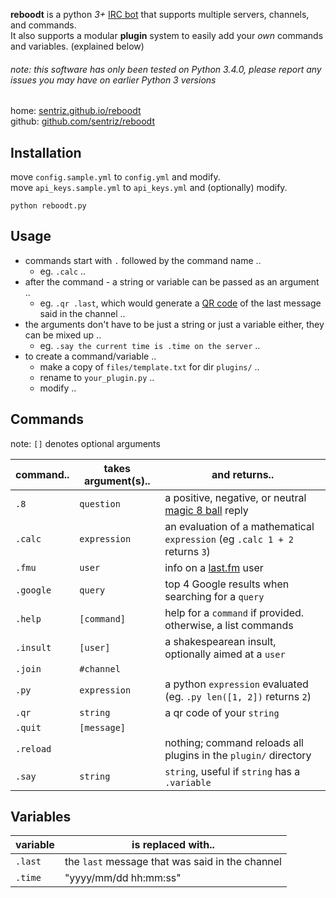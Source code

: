 **reboodt** is a python *3+* [IRC bot](http://en.wikipedia.org/wiki/IRC_bot) that supports multiple servers, channels, and commands.  
It also supports a modular **plugin** system to easily add your *own* commands and variables. (explained below)  
###### note: this software has only been tested on Python 3.4.0, please report any issues you may have on earlier Python 3 versions


home: [sentriz.github.io/reboodt](http://sentriz.github.io/reboodt)  
github: [github.com/sentriz/reboodt](https://github.com/sentriz/reboodt)

Installation
-----------
move `config.sample.yml` to `config.yml` and modify.  
move `api_keys.sample.yml` to `api_keys.yml` and (optionally) modify.  

    python reboodt.py
    
Usage
-----------
- commands start with `.` followed by the command name ..
  - eg. `.calc` ..
- after the command - a string or variable can be passed as an argument ..
  - eg. `.qr .last`, which would generate a [QR code](http://en.wikipedia.org/wiki/QR_code) of the last message said in the channel ..
- the arguments don't have to be just a string or just a variable either, they can be mixed up ..
  - eg. `.say the current time is .time on the server` ..
- to create a command/variable ..
  - make a copy of `files/template.txt` for dir `plugins/` ..
  - rename to `your_plugin.py` ..
  - modify ..


Commands
-----------
note: `[]` denotes optional arguments

command..   | takes argument(s)..  | and returns..
------------|----------------------|--------------
`.8`        | `question`           | a positive, negative, or neutral [magic 8 ball](http://en.wikipedia.org/wiki/Magic_8-Ball) reply
`.calc`     | `expression`         | an evaluation of a mathematical `expression` (eg `.calc 1 + 2` returns `3`)
`.fmu`      | `user`               | info on a [last.fm](http://last.fm/) user
`.google`   | `query`              | top 4 Google results when searching for a `query`
`.help`     | `[command]`          | help for a `command` if provided. otherwise, a list commands
`.insult`   | `[user]`             | a shakespearean insult, optionally aimed at a `user`
`.join`     | `#channel`           | 
`.py`       | `expression`         | a python `expression` evaluated (eg. `.py len([1, 2])` returns `2`)
`.qr`       | `string`             | a qr code of your `string`
`.quit`     | `[message]`          | 
`.reload`   |                      | nothing; command reloads all plugins in the `plugin/` directory
`.say`      | `string`             | `string`, useful if `string` has a `.variable`

Variables
-----------

variable | is replaced with..
---------|-------------
`.last`  | the `last` message that was said in the channel
`.time`  | "yyyy/mm/dd hh:mm:ss"
